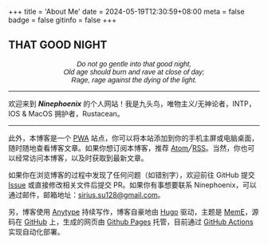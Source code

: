 +++
title = 'About Me'
date = 2024-05-19T12:30:59+08:00
meta = false
badge = false
gitinfo = false
+++

<!-- <video src="QmZgXJwFNRAyUEuU36jReXtyjESeTWEGZpcJGuWSnbRTf1" poster="../images/viva-la-vida.jpg"></video> -->

<h2 class="viva-la-vida">THAT GOOD NIGHT</h2>

<p style="text-align:center; font-family:'Amstelvar', sans-serif;"><em>Do not go gentle into that good night,<br>
Old age should burn and rave at close of day;<br>
Rage, rage against the dying of the light.</em></p>

---

欢迎来到 ***Ninephoenix*** 的个人网站！我是九头鸟，唯物主义/无神论者，INTP，IOS & MacOS 拥护者，Rustacean。

<!-- 我的技术栈 -->

---

此外，本博客是一个 [PWA](https://developers.google.com/web/progressive-web-apps/) 站点，你可以将本站添加到你的手机主屏或电脑桌面，随时随地查看博客文章。如果你想订阅本博客，推荐 <a href="/atom.xml" target="_blank" rel="noopener">Atom</a>╱<a href="/rss.xml" target="_blank" rel="noopener">RSS</a>。当然，你也可以经常访问本博客，以及时获取到最新文章。

如果你在浏览博客的过程中发现了任何问题（如错别字），欢迎前往 GitHub 提交 [Issue](https://github.com/reuixiy/io-oi.me/issues) 或直接修改相关文件后提交 PR。如果你有事想要联系 Ninephoenix，可以通过邮件，邮箱地址：[sirius.su128@gmail.com](mailto:sirius.su128@gmail.com)。

另，博客使用 [Anytype](https://reuixiy.notion.site/bfba6436c19f4172ae88b0c509f55452) 持续写作，博客自豪地由 [Hugo](https://gohugo.io/) 驱动，主题是 [MemE](https://github.com/reuixiy/hugo-theme-meme)，源码在 [GitHub](https://github.com/Ninephoenix9/Ninephoenix9.github.io) 上，生成的网页由 [Github Pages](https://github.com/Ninephoenix9/Ninephoenix9.github.io/settings/pages) 托管，目前通过 [GitHub Actions](https://github.com/Ninephoenix9/Ninephoenix9.github.io/actions) 实现自动化部署。
